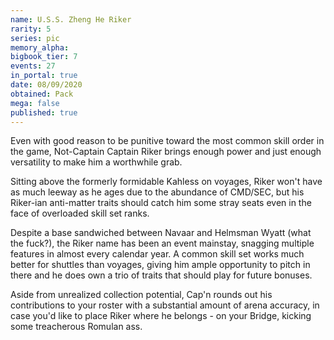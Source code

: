 ```yaml
---
name: U.S.S. Zheng He Riker
rarity: 5
series: pic
memory_alpha:
bigbook_tier: 7
events: 27
in_portal: true
date: 08/09/2020
obtained: Pack
mega: false
published: true
---
```


Even with good reason to be punitive toward the most common skill order in the game, Not-Captain Captain Riker brings enough power and just enough versatility to make him a worthwhile grab.

Sitting above the formerly formidable Kahless on voyages, Riker won't have as much leeway as he ages due to the abundance of CMD/SEC, but his Riker-ian anti-matter traits should catch him some stray seats even in the face of overloaded skill set ranks.

Despite a base sandwiched between Navaar and Helmsman Wyatt (what the fuck?), the Riker name has been an event mainstay, snagging multiple features in almost every calendar year. A common skill set works much better for shuttles than voyages, giving him ample opportunity to pitch in there and he does own a trio of traits that should play for future bonuses.

Aside from unrealized collection potential, Cap'n rounds out his contributions to your roster with a substantial amount of arena accuracy, in case you'd like to place Riker where he belongs - on your Bridge, kicking some treacherous Romulan ass.
